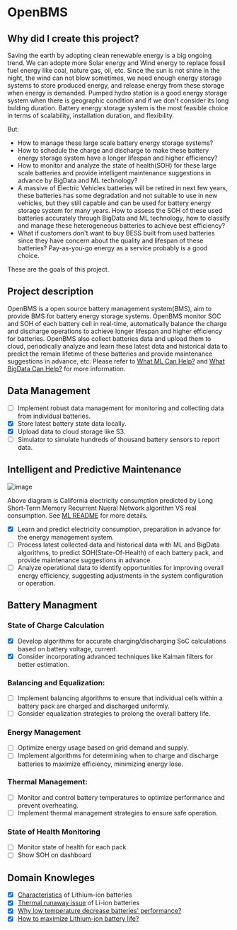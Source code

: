 # OpenBMS
## Why did I create this project?
Saving the earth by adopting clean renewable energy is a big ongoing trend. We can adopte more Solar energy and Wind energy to replace fossil fuel energy like coal, nature gas, oil, etc. Since the sun is not shine in the night, the wind can not blow sometimes, we need enough energy storage systems to store produced energy, and release energy from these storage when energy is demanded. Pumped hydro station is a good energy storage system when there is geographic condition and if we don't consider its long bulding duration. Battery energy storage system is the most feasible choice in terms of scalability, installation duration, and flexibility.

But:
- How to manage these large scale battery energy storage systems?
- How to schedule the charge and discharge to make these battery energy storage system have a longer lifespan and higher efficiency?
- How to monitor and analyze the state of health(SOH) for these large scale batteries and provide intelligent maintenance suggestions in advance by BigData and ML technology?
- A massive of Electric Vehicles batteries will be retired in next few years, these batteries has some degradation and not suitable to use in new vehicles, but they still capable and can be used for battery energy storage system for many years. How to assess the SOH of these used batteries accurately through BigData and ML technology, how to classify and manage these heterogeneous batteries to achieve best efficiency?
- What if customers don't want to buy BESS built from used batteries since they have concern about the quality and lifespan of these batteries? Pay-as-you-go energy as a service probably is a good choice.

These are the goals of this project.

## Project description
OpenBMS is a open source battery management system(BMS), aim to provide BMS for battery energy storage systems. OpenBMS monitor SOC and SOH of each battery cell in real-time, automatically balance the charge and discharge operations to achieve longer lifespan and higher efficiency for batteries. OpenBMS also collect batteries data and upload them to cloud, periodically analyze and learn these latest data and historical data to predict the remain lifetime of these batteries and provide maintenance suggestions in advance, etc. Please refer to [What ML Can Help?](./ml/README.md) and [What BigData Can Help?](./spark/README.md) for more information.

## Data Management
- [ ] Implement robust data management for monitoring and collecting data from individual batteries.
- [x] Store latest battery state data locally.
- [x] Upload data to cloud storage like S3.
- [ ] Simulator to simulate hundreds of thousand battery sensors to report data.

## Intelligent and Predictive Maintenance

![image](.ml/resources/ca_elec_consumption_prediction.png)

Above diagram is California electricity consumption predicted by Long Short-Term Memory Recurrent Nueral Network algorithm VS real consumption. See [ML README](./ml/README.md) for more details.

- [x] Learn and predict electricity consumption, preparation in advance for the energy management system.
- [ ] Process latest collected data and historical data with ML and BigData algorithms, to predict SOH(State-Of-Health) of each battery pack, and provide maintenance suggestions in advance.
- [ ] Analyze operational data to identify opportunities for improving overall energy efficiency, suggesting adjustments in the system configuration or operation.

## Battery Managment

### State of Charge Calculation
- [x] Develop algorithms for accurate charging/discharging SoC calculations based on battery voltage, current.
- [x] Consider incorporating advanced techniques like Kalman filters for better estimation.

### Balancing and Equalization:
- [ ] Implement balancing algorithms to ensure that individual cells within a battery pack are charged and discharged uniformly.
- [ ] Consider equalization strategies to prolong the overall battery life.

### Energy Management
- [ ] Optimize energy usage based on grid demand and supply.
- [ ] Implement algorithms for determining when to charge and discharge batteries to maximize efficiency, minimizing energy lose.

### Thermal Management:
- [ ] Monitor and control battery temperatures to optimize performance and prevent overheating.
- [ ] Implement thermal management strategies to ensure safe operation.

### State of Health Monitoring
- [ ] Monitor state of health for each pack
- [ ] Show SOH on dashboard 

## Domain Knowleges
- [x] [Characteristics](./docs/characteristic-of-lithium-ion-battery.md) of Lithium-ion batteries
- [x] [Thermal runaway issue](./docs/thermal-runaway-issue.md) of Li-ion batteries
- [x] [Why low temperature decrease batteries' performance?](./docs/decreased-perf-under-low-temperature.md)
- [x] [How to maximize Lithium-ion battery life?](./docs/how-to-maximize-lithium-ion-battery-life.md)